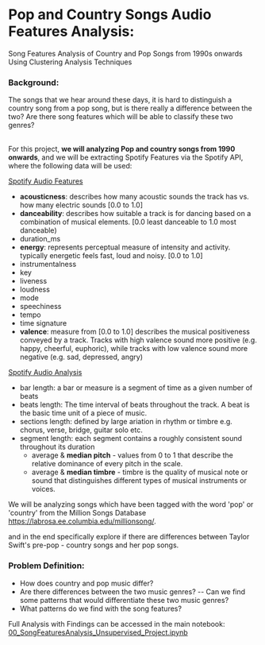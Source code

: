 

# Pop and Country Songs Audio Features Analysis:
Song Features Analysis of Country and Pop Songs from 1990s onwards Using Clustering Analysis Techniques


### Background:

The songs that we hear around these days, it is hard to distinguish a country song from a pop song, but is there really a difference between the two?  Are there song features which will be able to classify these two genres?



<br>For this project, __we will analyzing Pop and country songs from 1990 onwards__, and we will be extracting Spotify Features via the Spotify API, where the following data will be used:

[Spotify Audio Features](https://developer.spotify.com/documentation/web-api/reference/tracks/get-audio-features/)
- __acousticness__: describes how many acoustic sounds the track has vs. how many electric sounds [0.0 to 1.0] 
- __danceability__: describes how suitable a track is for dancing based on a combination of musical elements.
  [0.0 least danceable to 1.0 most danceable)
- duration_ms
- __energy__: represents perceptual measure of intensity and activity.  typically energetic feels fast, loud and noisy.
  [0.0 to 1.0]
- instrumentalness
- key
- liveness
- loudness
- mode
- speechiness
- tempo
- time signature
- __valence__: measure from [0.0 to 1.0] describes the musical positiveness conveyed by a track.  Tracks with high valence sound more positive (e.g. happy, cheerful, euphoric), while tracks with low valence sound more negative (e.g. sad, depressed, angry)

[Spotify Audio Analysis](https://developer.spotify.com/documentation/web-api/reference/tracks/get-audio-analysis/)
- bar length: a bar or measure is a segment of time as a given number of beats
- beats length: The time interval of beats throughout the track.  A beat is the basic time unit of a piece of music.
- sections length: defined by large ariation in rhythm or timbre e.g. chorus, verse, bridge, guitar solo etc.
- segment length:  each segment contains a roughly consistent sound throughout its duration
  * average & __median pitch__ - values from 0 to 1 that describe the relative dominance of every pitch in the scale.
  * average & __median timbre__ - timbre is the quality of musical note or sound that distinguishes different types of 
    musical instruments or voices.

We will be analyzing songs which have been tagged with the word 'pop' or 'country' from the Million Songs Database https://labrosa.ee.columbia.edu/millionsong/.

and in the end specifically explore if there are differences between Taylor Swift's pre-pop - country songs and her pop songs.


### Problem Definition:

- How does country and pop music differ?  
- Are there differences between the two music genres? -- Can we find some patterns that would differentiate these two music genres? 
- What patterns do we find with the song features?


Full Analysis with Findings can be accessed in the main notebook: [00_SongFeaturesAnalysis_Unsupervised_Project.ipynb](https://github.com/ayeshavm/SongFeatures_Unsupervised/blob/master/notebooks/00_SongsFeatureAnalysis_Unsupervised_Project.ipynb)


